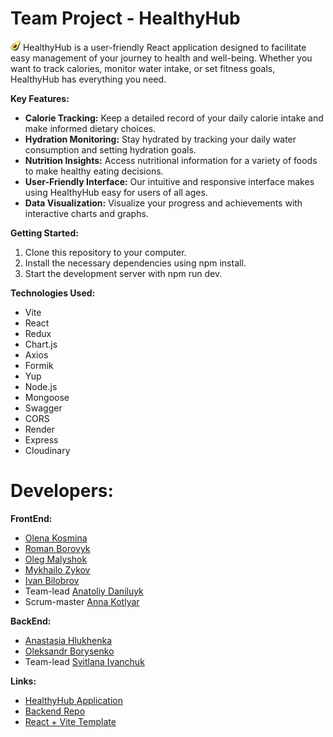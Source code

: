 # Team Project - HealthyHub


![HealthyHub Logo](public/favicon.png) HealthyHub is a user-friendly React application designed to facilitate easy management of your journey to health and well-being. Whether you want to track calories, monitor water intake, or set fitness goals, HealthyHub has everything you need.


**Key Features:**

- **Calorie Tracking:** Keep a detailed record of your daily calorie intake and make informed dietary choices.
- **Hydration Monitoring:** Stay hydrated by tracking your daily water consumption and setting hydration goals.
- **Nutrition Insights:** Access nutritional information for a variety of foods to make healthy eating decisions.
- **User-Friendly Interface:** Our intuitive and responsive interface makes using HealthyHub easy for users of all ages.
- **Data Visualization:** Visualize your progress and achievements with interactive charts and graphs.


**Getting Started:**

1. Clone this repository to your computer.
2. Install the necessary dependencies using npm install.
3. Start the development server with npm run dev.


**Technologies Used:**

- Vite
- React
- Redux
- Chart.js
- Axios
- Formik
- Yup
- Node.js
- Mongoose
- Swagger
- CORS
- Render
- Express
- Cloudinary


# Developers:

**FrontEnd:**
- [Olena Kosmina](https://github.com/KosminaOlena)
- [Roman Borovyk](https://github.com/BorovChe)
- [Oleg Malyshok](https://github.com/OlegMalyshok)
- [Mykhailo Zykov](https://github.com/Rhilim)
- [Ivan Bilobrov](https://github.com/ivanbilobrov07)
- Team-lead [Anatoliy Daniluyk](https://github.com/Ne1rem)
- Scrum-master [Anna Kotlyar](https://github.com/AnnaKotl)

**BackEnd:**
- [Anastasia Hlukhenka](https://github.com/Hlukhenka)
- [Oleksandr Borysenko](https://github.com/allborysenko)
- Team-lead [Svitlana Ivanchuk](https://github.com/Svitlana-Ivanchuk)


**Links:**

- [HealthyHub Application](https://ne1rem.github.io/food_diary/)
- [Backend Repo](https://github.com/Svitlana-Ivanchuk/Food_diary_Backend)
- [React + Vite Template](https://github.com/IvettaGoIT/react_vite)